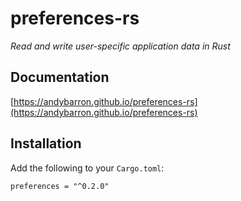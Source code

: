 # preferences-rs
_Read and write user-specific application data in Rust_

## Documentation
[https://andybarron.github.io/preferences-rs](https://andybarron.github.io/preferences-rs)

## Installation
Add the following to your `Cargo.toml`:

`preferences = "^0.2.0"`
